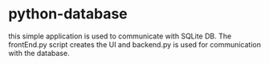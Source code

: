 # python-database
this simple application is used to communicate with SQLite DB. The frontEnd.py script creates the UI and backend.py is used for communication with the database.
